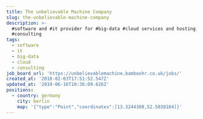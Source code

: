 ```yaml
---
title: The unbelievable Machine Company
slug: the-unbelievable-machine-company
description: >-
  #software and #it provider for #big-data #cloud services and hosting;
  #consulting
tags:
  - software
  - it
  - big-data
  - cloud
  - consulting
job_board_url: 'https://unbelievablemachine.bamboohr.co.uk/jobs/'
created_at: '2018-02-03T17:51:52.547Z'
updated_at: '2019-06-16T10:36:09.626Z'
positions:
  - country: germany
    city: berlin
    map: '{"type":"Point","coordinates":[13.3244308,52.5038104]}'
---
```


